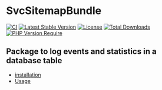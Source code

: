 # SvcSitemapBundle

[![CI](https://github.com/Sven-Ve/svc-sitemap-bundle/actions/workflows/php.yml/badge.svg)](https://github.com/Sven-Ve/svc-sitemap-bundle/actions/workflows/php.yml)
[![Latest Stable Version](https://poser.pugx.org/svc/sitemap-bundle/v)](https://packagist.org/packages/svc/sitemap-bundle)
[![License](https://poser.pugx.org/svc/sitemap-bundle/license)](https://packagist.org/packages/svc/sitemap-bundle)
[![Total Downloads](https://poser.pugx.org/svc/sitemap-bundle/downloads)](https://packagist.org/packages/svc/sitemap-bundle)
[![PHP Version Require](http://poser.pugx.org/svc/sitemap-bundle/require/php)](https://packagist.org/packages/svc/sitemap-bundle)



## Package to log events and statistics in a database table

* [installation](docs/installation.md)
* [Usage](docs/usage.md)
